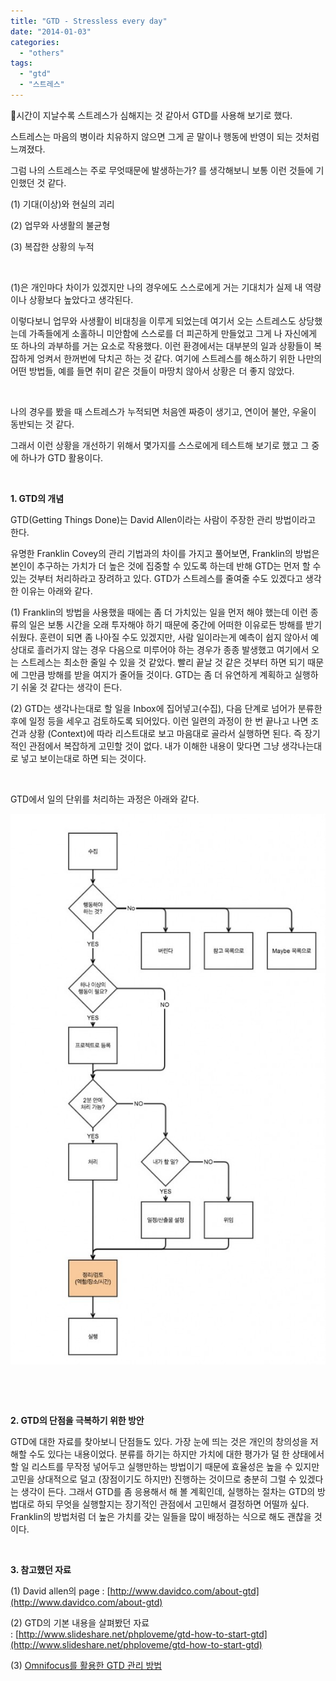 ```yaml
---
title: "GTD - Stressless every day"
date: "2014-01-03"
categories: 
  - "others"
tags: 
  - "gtd"
  - "스트레스"
---
```


시간이 지날수록 스트레스가 심해지는 것 같아서 GTD를 사용해 보기로 했다.

스트레스는 마음의 병이라 치유하지 않으면 그게 곧 말이나 행동에 반영이 되는 것처럼 느껴졌다.

그럼 나의 스트레스는 주로 무엇때문에 발생하는가? 를 생각해보니 보통 이런 것들에 기인했던 것 같다.

(1) 기대(이상)와 현실의 괴리

(2) 업무와 사생활의 불균형

(3) 복잡한 상황의 누적

 

(1)은 개인마다 차이가 있겠지만 나의 경우에도 스스로에게 거는 기대치가 실제 내 역량이나 상황보다 높았다고 생각된다.

이렇다보니 업무와 사생활이 비대칭을 이루게 되었는데 여기서 오는 스트레스도 상당했는데 가족들에게 소홀하니 미안함에 스스로를 더 피곤하게 만들었고 그게 나 자신에게 또 하나의 과부하를 거는 요소로 작용했다. 이런 환경에서는 대부분의 일과 상황들이 복잡하게 엉켜서 한꺼번에 닥치곤 하는 것 같다. 여기에 스트레스를 해소하기 위한 나만의 어떤 방법들, 예를 들면 취미 같은 것들이 마땅치 않아서 상황은 더 좋지 않았다.

 

나의 경우를 봤을 때 스트레스가 누적되면 처음엔 짜증이 생기고, 연이어 불안, 우울이 동반되는 것 같다.

그래서 이런 상황을 개선하기 위해서 몇가지를 스스로에게 테스트해 보기로 했고 그 중에 하나가 GTD 활용이다.

 

**1\. GTD의 개념**

GTD(Getting Things Done)는 David Allen이라는 사람이 주장한 관리 방법이라고 한다.

유명한 Franklin Covey의 관리 기법과의 차이를 가지고 풀어보면, Franklin의 방법은 본인이 추구하는 가치가 더 높은 것에 집중할 수 있도록 하는데 반해 GTD는 먼저 할 수 있는 것부터 처리하라고 장려하고 있다. GTD가 스트레스를 줄여줄 수도 있겠다고 생각한 이유는 아래와 같다.

(1) Franklin의 방법을 사용했을 때에는 좀 더 가치있는 일을 먼저 해야 했는데 이런 종류의 일은 보통 시간을 오래 투자해야 하기 때문에 중간에 어떠한 이유로든 방해를 받기 쉬웠다. 훈련이 되면 좀 나아질 수도 있겠지만, 사람 일이라는게 예측이 쉽지 않아서 예상대로 흘러가지 않는 경우 다음으로 미루어야 하는 경우가 종종 발생했고 여기에서 오는 스트레스는 최소한 줄일 수 있을 것 같았다. 빨리 끝날 것 같은 것부터 하면 되기 때문에 그만큼 방해를 받을 여지가 줄어들 것이다. GTD는 좀 더 유연하게 계획하고 실행하기 쉬울 것 같다는 생각이 든다.

(2) GTD는 생각나는대로 할 일을 Inbox에 집어넣고(수집), 다음 단계로 넘어가 분류한 후에 일정 등을 세우고 검토하도록 되어있다. 이런 일련의 과정이 한 번 끝나고 나면 조건과 상황 (Context)에 따라 리스트대로 보고 마음대로 골라서 실행하면 된다. 즉 장기적인 관점에서 복잡하게 고민할 것이 없다. 내가 이해한 내용이 맞다면 그냥 생각나는대로 넣고 보이는대로 하면 되는 것이다.

 

GTD에서 일의 단위를 처리하는 과정은 아래와 같다.

[![gtd](images/gtd-586x1024.jpg)](https://blurblah.net/wp-content/uploads/2014/01/gtd.jpg)

 

 

**2\. GTD의 단점을 극복하기 위한 방안**

GTD에 대한 자료를 찾아보니 단점들도 있다. 가장 눈에 띄는 것은 개인의 창의성을 저해할 수도 있다는 내용이었다. 분류를 하기는 하지만 가치에 대한 평가가 덜 한 상태에서 할 일 리스트를 무작정 넣어두고 실행만하는 방법이기 때문에 효율성은 높을 수 있지만 고민을 상대적으로 덜고 (장점이기도 하지만) 진행하는 것이므로 충분히 그럴 수 있겠다는 생각이 든다. 그래서 GTD를 좀 응용해서 해 볼 계획인데, 실행하는 절차는 GTD의 방법대로 하되 무엇을 실행할지는 장기적인 관점에서 고민해서 결정하면 어떨까 싶다. Franklin의 방법처럼 더 높은 가치를 갖는 일들을 많이 배정하는 식으로 해도 괜찮을 것이다.

 

**3\. 참고했던 자료**

(1) David allen의 page : [http://www.davidco.com/about-gtd](http://www.davidco.com/about-gtd)

(2) GTD의 기본 내용을 살펴봤던 자료 : [http://www.slideshare.net/phploveme/gtd-how-to-start-gtd](http://www.slideshare.net/phploveme/gtd-how-to-start-gtd)

(3) [Omnifocus를 활용한 GTD 관리 방법](http://projectresearch.co.kr/2012/07/25/evernote%EC%99%80-omnifocus%EB%A1%9C-%EA%B0%9C%EC%9D%B8%EC%9A%A9-%ED%94%84%EB%A1%9C%EC%A0%9D%ED%8A%B8-%EA%B4%80%EB%A6%AC%ED%95%98%EA%B8%B0/)
